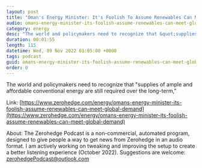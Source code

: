 ```yaml
---
layout: post
title: "Oman's Energy Minister: It's Foolish To Assume Renewables Can Meet Global Demand"
audio: omans-energy-minister-its-foolish-assume-renewables-can-meet-global-demand-0
category: energy
desc: "The world and policymakers need to recognize that &quot;supplies of ample and affordable conventional energy are still required over the long-term,&quot;"
duration: 00:01:55
length: 115
datetime: Wed, 09 Nov 2022 01:05:00 +0000
tags: podcast
guid: omans-energy-minister-its-foolish-assume-renewables-can-meet-global-demand-0
order: 0
---
```

The world and policymakers need to recognize that &quot;supplies of ample and affordable conventional energy are still required over the long-term,&quot;

Link: [https://www.zerohedge.com/energy/omans-energy-minister-its-foolish-assume-renewables-can-meet-global-demand](https://www.zerohedge.com/energy/omans-energy-minister-its-foolish-assume-renewables-can-meet-global-demand)

About: The Zerohedge Podcast is a non-commercial, automated program, designed to give people a way to get news from Zerohedge in an audio format.  I am actively working on tweaking and improving the setup to create a better listening experience (October 2022).  Suggestions are welcome: [zerohedgePodcast@outlook.com](mailto:zerohedgePodcast@outlook.com)